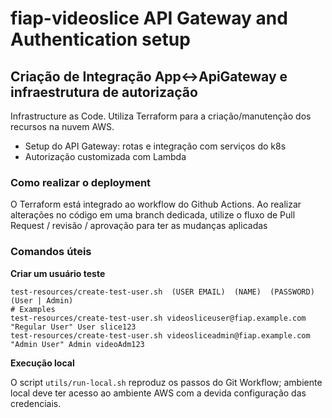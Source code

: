 fiap-videoslice API Gateway and Authentication setup
====================================================

## Criação de Integração App<->ApiGateway e infraestrutura de autorização 

Infrastructure as Code. Utiliza Terraform para a criação/manutenção dos recursos na nuvem AWS.

- Setup do API Gateway: rotas e integração com serviços do k8s
- Autorização customizada com Lambda

### Como realizar o deployment

O Terraform está integrado ao workflow do Github Actions.
Ao realizar alterações no código em uma branch dedicada, utilize o fluxo de Pull Request / revisão / aprovação  para ter as mudanças aplicadas




### Comandos úteis

**Criar um usuário teste**

    test-resources/create-test-user.sh  (USER EMAIL)  (NAME)  (PASSWORD)  (User | Admin)
    # Examples
    test-resources/create-test-user.sh videosliceuser@fiap.example.com "Regular User" User slice123
    test-resources/create-test-user.sh videosliceadmin@fiap.example.com "Admin User" Admin videoAdm123


**Execução local**

O script `utils/run-local.sh` reproduz os passos do Git Workflow; ambiente local deve ter acesso ao ambiente AWS com a devida configuração das credenciais.

